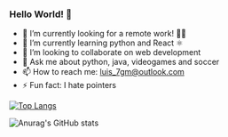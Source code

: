 ### Hello World! 👋



- 🔭 I’m currently looking for a remote work! 🧑‍💻
- 🌱 I’m currently learning python and React ⚛️
- 👯 I’m looking to collaborate on web development 
- 💬 Ask me about python, java, videogames and soccer
- 📫 How to reach me: luis_7gm@outlook.com 
- ⚡ Fun fact: I hate pointers

[![Top Langs](https://github-readme-stats.vercel.app/api/top-langs/?username=LuisGM117&layout=compact&theme=darcula)](https://github.com/anuraghazra/github-readme-stats)


![Anurag's GitHub stats](https://github-readme-stats.vercel.app/api?username=LuisGM117&show_icons=true&theme=darcula)
